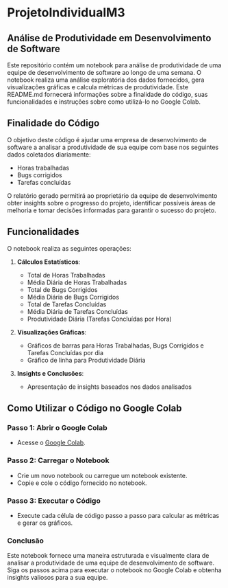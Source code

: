 # ProjetoIndividualM3
## Análise de Produtividade em Desenvolvimento de Software

Este repositório contém um notebook para análise de produtividade de uma equipe de desenvolvimento de software ao longo de uma semana. O notebook realiza uma análise exploratória dos dados fornecidos, gera visualizações gráficas e calcula métricas de produtividade. Este README.md fornecerá informações sobre a finalidade do código, suas funcionalidades e instruções sobre como utilizá-lo no Google Colab.

## Finalidade do Código

O objetivo deste código é ajudar uma empresa de desenvolvimento de software a analisar a produtividade de sua equipe com base nos seguintes dados coletados diariamente:
- Horas trabalhadas
- Bugs corrigidos
- Tarefas concluídas

O relatório gerado permitirá ao proprietário da equipe de desenvolvimento obter insights sobre o progresso do projeto, identificar possíveis áreas de melhoria e tomar decisões informadas para garantir o sucesso do projeto.

## Funcionalidades

O notebook realiza as seguintes operações:
1. **Cálculos Estatísticos**:
   - Total de Horas Trabalhadas
   - Média Diária de Horas Trabalhadas
   - Total de Bugs Corrigidos
   - Média Diária de Bugs Corrigidos
   - Total de Tarefas Concluídas
   - Média Diária de Tarefas Concluídas
   - Produtividade Diária (Tarefas Concluídas por Hora)

2. **Visualizações Gráficas**:
   - Gráficos de barras para Horas Trabalhadas, Bugs Corrigidos e Tarefas Concluídas por dia
   - Gráfico de linha para Produtividade Diária

3. **Insights e Conclusões**:
   - Apresentação de insights baseados nos dados analisados

## Como Utilizar o Código no Google Colab

### Passo 1: Abrir o Google Colab
- Acesse o [Google Colab](https://colab.research.google.com/).

### Passo 2: Carregar o Notebook
- Crie um novo notebook ou carregue um notebook existente.
- Copie e cole o código fornecido no notebook.

### Passo 3: Executar o Código
- Execute cada célula de código passo a passo para calcular as métricas e gerar os gráficos.

### Conclusão
Este notebook fornece uma maneira estruturada e visualmente clara de analisar a produtividade de uma equipe de desenvolvimento de software. Siga os passos acima para executar o notebook no Google Colab e obtenha insights valiosos para a sua equipe.
   
